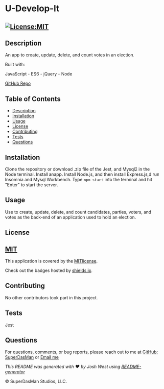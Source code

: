 # U-Develop-It

## [![License:MIT](https://img.shields.io/badge/License-MIT-aqua)](https://opensource.org/licenses/MIT)


## Description

An app to create, update, delete, and count votes in an election.

Built with:

JavaScript - ES6 - jQuery - Node

[GitHub Repo](https://github.com/SuperDasMan/U-Develop-It/)


## Table of Contents

  - [Description](#description)
  - [Installation](#installation)
  - [Usage](#usage)
  - [License](#license)
  - [Contributing](#contributing)
  - [Tests](#tests)
  - [Questions](#questions)


## Installation

Clone the repository or download .zip file of the  Jest, and Mysql2 in the Node terminal. Install anapp. Install Node.js, and then install Express.js,d run Insomnia and Mysql Workbench. Type `npm start` into the terminal and hit "Enter" to start the server.


## Usage

Use to create, update, delete, and count candidates, parties, voters, and votes as the back-end of an application used to hold an election.


## License

## [MIT](#license)

This application is covered by the [MITlicense]([![MIT]](https://opensource.org/licenses/MIT)).

Check out the badges hosted by [shields.io](https://shields.io/).


## Contributing

No other contributors took part in this project.


## Tests

Jest


## Questions

For questions, comments, or bug reports, please reach out to me at [GitHub: SuperDasMan](https://github.com/SuperDasMan) or [Email me](mailto:bigdaddydas@gmail.com)

_This README was generated with ❤️ by Josh West using [README-generator](https://github.com/SuperDasMan/README-Generator)_

&copy; SuperDasMan Studios, LLC.
